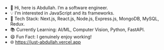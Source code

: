 - 👋 Hi, here is Abdullah. I’m a software engineer.
- 💡 I’m interested in JavaScript and its frameworks.
- 🚀 Tech Stack: Next.js, React.js, Node.js, Express.js, MongoDB, MySQL, Redux.
- 📚 Currently Learning: AI/ML, Computer Vision, Python, FastAPI.
- 😄 Fun Fact: I genuinely enjoy working!
- 🌐 https://just-abdullah.vercel.app
